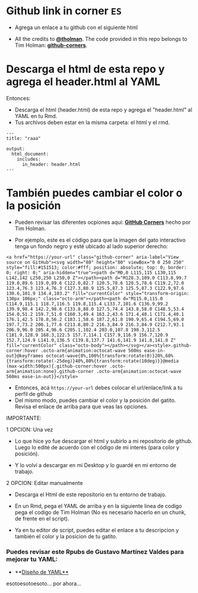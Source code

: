 Github link in corner `ES`
============================================================
-   Agrega un enlace a tu github con el siguiente html

-   All the credits to [**@tholman**](https://github.com/tholman). The code provided in this repo belongs to Tim Holman: [**github-corners**](https://github.com/tholman/github-corners).

Descarga el html de esta repo y agrega el header.html al YAML
============================================================

Entonces: 
-   Descarga el html (header.html) de esta repo y agrega el "header.html" al YAML en tu Rmd. 
-   Tus archivos deben estar en la misma carpeta: el html y el rmd.


```{r}
---
title: "raaa"

output: 
  html_document:
    includes:
      in_header: header.html
---
```

También puedes cambiar el color o la posición 
============================================================
-   Pueden revisar las diferentes ocpiones aquí: [**GitHub Corners**](https://tholman.com/github-corners/) hecho por Tim Holman.

-   Por ejemplo, este es el código para que la imagen del gato interactivo tenga un fondo negro y esté ubicado al lado superior derecho:


`<a href="https://your-url" class="github-corner" aria-label="View source on GitHub"><svg width="80" height="80" viewBox="0 0 250 250" style="fill:#151513; color:#fff; position: absolute; top: 0; border: 0; right: 0;" aria-hidden="true"><path d="M0,0 L115,115 L130,115 L142,142 L250,250 L250,0 Z"></path><path d="M128.3,109.0 C113.8,99.7 119.0,89.6 119.0,89.6 C122.0,82.7 120.5,78.6 120.5,78.6 C119.2,72.0 123.4,76.3 123.4,76.3 C127.3,80.9 125.5,87.3 125.5,87.3 C122.9,97.6 130.6,101.9 134.4,103.2" fill="currentColor" style="transform-origin: 130px 106px;" class="octo-arm"></path><path d="M115.0,115.0 C114.9,115.1 118.7,116.5 119.8,115.4 L133.7,101.6 C136.9,99.2 139.9,98.4 142.2,98.6 C133.8,88.0 127.5,74.4 143.8,58.0 C148.5,53.4 154.0,51.2 159.7,51.0 C160.3,49.4 163.2,43.6 171.4,40.1 C171.4,40.1 176.1,42.5 178.8,56.2 C183.1,58.6 187.2,61.8 190.9,65.4 C194.5,69.0 197.7,73.2 200.1,77.6 C213.8,80.2 216.3,84.9 216.3,84.9 C212.7,93.1 206.9,96.0 205.4,96.6 C205.1,102.4 203.0,107.8 198.3,112.5 C181.9,128.9 168.3,122.5 157.7,114.1 C157.9,116.9 156.7,120.9 152.7,124.9 L141.0,136.5 C139.8,137.7 141.6,141.9 141.8,141.8 Z" fill="currentColor" class="octo-body"></path></svg></a><style>.github-corner:hover .octo-arm{animation:octocat-wave 560ms ease-in-out}@keyframes octocat-wave{0%,100%{transform:rotate(0)}20%,60%{transform:rotate(-25deg)}40%,80%{transform:rotate(10deg)}}@media (max-width:500px){.github-corner:hover .octo-arm{animation:none}.github-corner .octo-arm{animation:octocat-wave 560ms ease-in-out}}</style>`

-   Entonces, acá `https://your-url` debes colocar el url/enlace/link a tu perfil de github
-   Del mismo modo, puedes cambiar el color y la posición del gatito. Revisa el enlace de arriba para que veas las opciones.

IMPORTANTE:

1 OPCION: Una vez

-   Lo que hice yo fue descargar el html y subirlo a mi repositorio de github. Luego lo edité de acuerdo con el código de mi interés (para color y posición). 

-   Y lo volví a descargar en mi Desktop y lo guardé en mi entorno de trabajo.

2 OPCION: Editar manualmente

-   Descarga el Html de este repositorio en tu entorno de trabajo.

-   En un Rmd, pega el YAML de arriba y en la siguiente linea de codigo pega el codigo de Tim Holman (No es necesario hacerlo en un chunk, de frente en el script).

-   Ya en tu editor de script, puedes editar el enlace a tu descripcion y también el color y la posicion de tu gatito.



### Puedes revisar este Rpubs de Gustavo Martínez Valdes para mejorar tu YAML: 

-   **[Diseño de YAML**](https://rpubs.com/gustavomtzv/874870)


esotoesotoesoto... por ahora...

